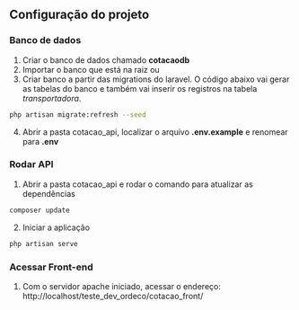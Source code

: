 
## Configuração do projeto

### Banco de dados

1. Criar o banco de dados chamado **cotacaodb**
2. Importar o banco que está na raiz
ou
3. Criar banco a partir das migrations do laravel.
O código abaixo vai gerar as tabelas do banco e também vai inserir os registros na tabela *transportadora*.

```sh
php artisan migrate:refresh --seed
```
4. Abrir a pasta cotacao_api, localizar o arquivo **.env.example** e renomear para **.env**
### Rodar API
1. Abrir a pasta cotacao_api e rodar o comando para atualizar as dependências
```sh
composer update
```
2. Iniciar a aplicação
```sh
php artisan serve
```

### Acessar Front-end
1. Com o servidor apache iniciado, acessar o endereço: http://localhost/teste_dev_ordeco/cotacao_front/